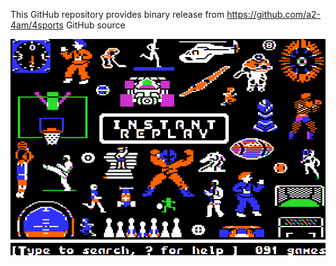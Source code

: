 This GitHub repository provides binary release from https://github.com/a2-4am/4sports GitHub source

![Instant Replay Cover](https://github.com/appleiifanclub/a2-4am_4sports_bin/blob/6b95cadac67f89ec4d50d23e747a4bc97113ef0f/image/Instant%20Replay%20cover.png?raw=true)
